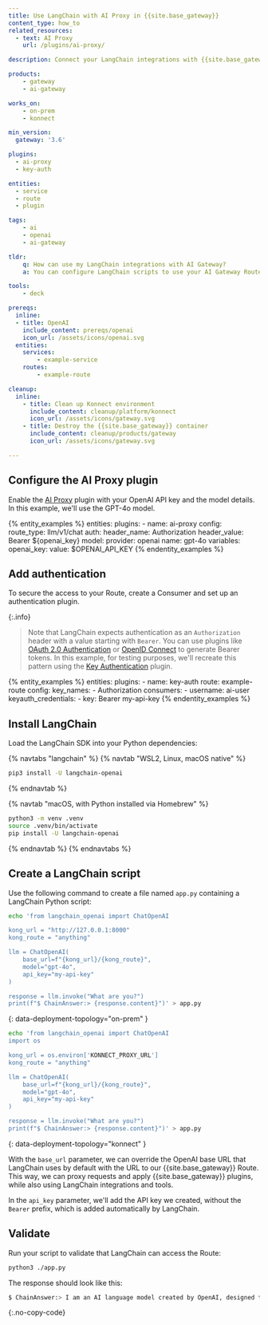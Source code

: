 ```yaml
---
title: Use LangChain with AI Proxy in {{site.base_gateway}}
content_type: how_to
related_resources:
  - text: AI Proxy
    url: /plugins/ai-proxy/

description: Connect your LangChain integrations with {{site.base_gateway}} with no code changes.

products:
    - gateway
    - ai-gateway

works_on:
    - on-prem
    - konnect

min_version:
  gateway: '3.6'

plugins:
  - ai-proxy
  - key-auth

entities:
  - service
  - route
  - plugin

tags:
    - ai
    - openai
    - ai-gateway

tldr:
    q: How can use my LangChain integrations with AI Gateway?
    a: You can configure LangChain scripts to use your AI Gateway Route by replacing the `base_url` parameter in the [LangChain model instantiation](https://python.langchain.com/docs/integrations/chat/openai/#instantiation) with your proxy URL.

tools:
    - deck

prereqs:
  inline:
  - title: OpenAI
    include_content: prereqs/openai
    icon_url: /assets/icons/openai.svg
  entities:
    services:
        - example-service
    routes:
        - example-route

cleanup:
  inline:
    - title: Clean up Konnect environment
      include_content: cleanup/platform/konnect
      icon_url: /assets/icons/gateway.svg
    - title: Destroy the {{site.base_gateway}} container
      include_content: cleanup/products/gateway
      icon_url: /assets/icons/gateway.svg

---
```


## Configure the AI Proxy plugin

Enable the [AI Proxy](/plugins/ai-proxy/) plugin with your OpenAI API key and the model details. In this example, we'll use the GPT-4o model.

{% entity_examples %}
entities:
    plugins:
    - name: ai-proxy
      config:
        route_type: llm/v1/chat
        auth:
          header_name: Authorization
          header_value: Bearer ${openai_key}
        model:
          provider: openai
          name: gpt-4o
variables:
  openai_key:
    value: $OPENAI_API_KEY
{% endentity_examples %}

## Add authentication

To secure the access to your Route, create a Consumer and set up an authentication plugin.

{:.info}
> Note that LangChain expects authentication as an `Authorization` header with a value starting with `Bearer`.
You can use plugins like [OAuth 2.0 Authentication](/plugins/oauth2/) or [OpenID Connect](/plugins/openid-connect/) to generate Bearer tokens.
In this example, for testing purposes, we'll recreate this pattern using the [Key Authentication](/plugins/key-auth/) plugin.

{% entity_examples %}
entities:
    plugins:
    - name: key-auth
      route: example-route
      config:
        key_names:
        - Authorization
    consumers:
    - username: ai-user
      keyauth_credentials:
      - key: Bearer my-api-key
{% endentity_examples %}


## Install LangChain

Load the LangChain SDK into your Python dependencies:

{% navtabs "langchain" %}
{% navtab "WSL2, Linux, macOS native" %}
```sh
pip3 install -U langchain-openai
```
{% endnavtab %}

{% navtab "macOS, with Python installed via Homebrew" %}
```sh
python3 -m venv .venv
source .venv/bin/activate
pip install -U langchain-openai
```
{% endnavtab %}
{% endnavtabs %}

## Create a LangChain script

Use the following command to create a file named `app.py` containing a LangChain Python script:

```sh
echo 'from langchain_openai import ChatOpenAI

kong_url = "http://127.0.0.1:8000"
kong_route = "anything"

llm = ChatOpenAI(
    base_url=f"{kong_url}/{kong_route}",
    model="gpt-4o",
    api_key="my-api-key"
)

response = llm.invoke("What are you?")
print(f"$ ChainAnswer:> {response.content}")' > app.py
```
{: data-deployment-topology="on-prem" }

```sh
echo 'from langchain_openai import ChatOpenAI
import os

kong_url = os.environ['KONNECT_PROXY_URL']
kong_route = "anything"

llm = ChatOpenAI(
    base_url=f"{kong_url}/{kong_route}",
    model="gpt-4o",
    api_key="my-api-key"
)

response = llm.invoke("What are you?")
print(f"$ ChainAnswer:> {response.content}")' > app.py
```
{: data-deployment-topology="konnect" }

With the `base_url` parameter, we can override the OpenAI base URL that LangChain uses by default with the URL to our {{site.base_gateway}} Route. This way, we can proxy requests and apply {{site.base_gateway}} plugins, while also using LangChain integrations and tools.

In the `api_key` parameter, we'll add the API key we created, without the `Bearer` prefix, which is added automatically by LangChain.

## Validate

Run your script to validate that LangChain can access the Route:

```sh
python3 ./app.py
```

The response should look like this:
```sh
$ ChainAnswer:> I am an AI language model created by OpenAI, designed to assist with understanding and generating human-like text based on the input I receive. I can help answer questions, provide explanations, and assist with a variety of tasks involving language. What would you like to know or discuss today?
```
{:.no-copy-code}


